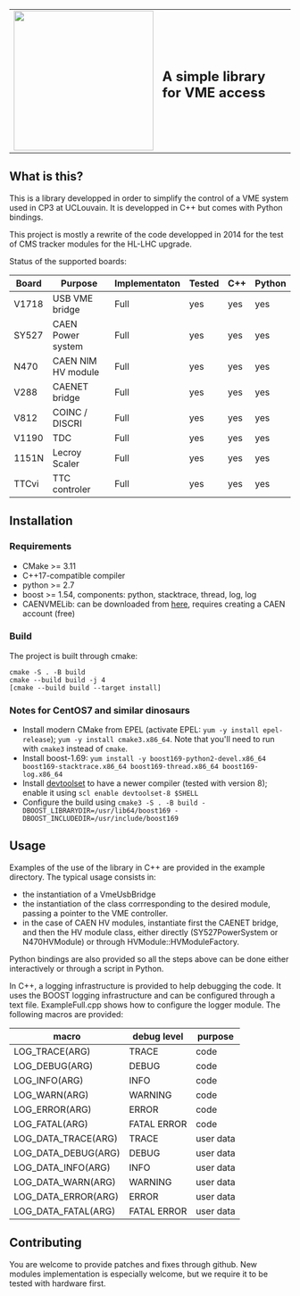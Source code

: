 <table style="width:100%" align="center">
 <tr><td>
  <img src="https://github.com/delaere/VeheMencE/blob/master/images/Logo.png" width="250"></td><td>
  <h2>A simple library for VME access</h2></td>
 </tr>
</table>

## What is this?

This is a library developped in order to simplify the control of a VME system used in CP3 at UCLouvain. It is developped in C++ but comes with Python bindings.

This project is mostly a rewrite of the code developped in 2014 for the test of CMS tracker modules for the HL-LHC upgrade.

Status of the supported boards:

| Board     |  Purpose           | Implementaton   |  Tested       |  C++  | Python |
|-----------|--------------------|-----------------|---------------|-------|--------|
| V1718     | USB VME bridge     | Full            | yes           | yes   | yes    |
| SY527     | CAEN Power system  | Full            | yes           | yes   | yes    |
| N470      | CAEN NIM HV module | Full            | yes           | yes   | yes    |
| V288      | CAENET bridge      | Full            | yes           | yes   | yes    |
| V812      | COINC / DISCRI     | Full            | yes           | yes   | yes    |
| V1190     | TDC                | Full            | yes           | yes   | yes    |
| 1151N     | Lecroy Scaler      | Full            | yes           | yes   | yes    |
| TTCvi     | TTC controler      | Full            | yes           | yes   | yes    |

## Installation

### Requirements

- CMake >= 3.11
- C++17-compatible compiler
- python >= 2.7
- boost >= 1.54, components: python, stacktrace, thread, log, log
- CAENVMELib: can be downloaded from [here](https://www.caen.it/products/caenvmelib-library/), requires creating a CAEN account (free)

### Build

The project is built through cmake:
```
cmake -S . -B build
cmake --build build -j 4
[cmake --build build --target install]
```

### Notes for CentOS7 and similar dinosaurs

- Install modern CMake from EPEL (activate EPEL: `yum -y install epel-release`); `yum -y install cmake3.x86_64`. Note that you'll need to run with `cmake3` instead of `cmake`.
- Install boost-1.69: `yum install -y boost169-python2-devel.x86_64 boost169-stacktrace.x86_64 boost169-thread.x86_64 boost169-log.x86_64`
- Install [devtoolset](https://www.softwarecollections.org/en/scls/rhscl/devtoolset-8/) to have a newer compiler (tested with version 8); enable it using `scl enable devtoolset-8 $SHELL`
- Configure the build using `cmake3 -S . -B build -DBOOST_LIBRARYDIR=/usr/lib64/boost169 -DBOOST_INCLUDEDIR=/usr/include/boost169`

## Usage

Examples of the use of the library in C++ are provided in the example directory. The typical usage consists in:
 - the instantiation of a VmeUsbBridge
 - the instantiation of the class corrresponding to the desired module, passing a pointer to the VME controller.
 - in the case of CAEN HV modules, instantiate first the CAENET bridge, and then the HV module class, either directly (SY527PowerSystem or N470HVModule) or through HVModule::HVModuleFactory.
 
 Python bindings are also provided so all the steps above can be done either interactively or through a script in Python.
 
 In C++, a logging infrastructure is provided to help debugging the code. It uses the BOOST logging infrastructure and can be configured through a text file. ExampleFull.cpp shows how to configure the logger module. The following macros are provided:
 
 | macro | debug level | purpose |
 |-------|-------------|---------|
 |LOG_TRACE(ARG) | TRACE | code |
 |LOG_DEBUG(ARG) | DEBUG | code | 
 |LOG_INFO(ARG)  | INFO  | code |
 |LOG_WARN(ARG)  | WARNING | code |
 |LOG_ERROR(ARG) | ERROR   | code |
 |LOG_FATAL(ARG) | FATAL ERROR | code |
 |LOG_DATA_TRACE(ARG) | TRACE | user data |
 |LOG_DATA_DEBUG(ARG) | DEBUG | user data |
 |LOG_DATA_INFO(ARG)  | INFO  | user data |
 |LOG_DATA_WARN(ARG)  | WARNING | user data |
 |LOG_DATA_ERROR(ARG) | ERROR   | user data |
 |LOG_DATA_FATAL(ARG) | FATAL ERROR | user data |

## Contributing

You are welcome to provide patches and fixes through github. New modules implementation is especially welcome, but we require it to be tested with hardware first.
